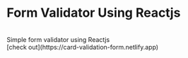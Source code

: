 <h1>Form Validator Using Reactjs </h1>
<br>
Simple form validator using Reactjs
<br>
[check out](https://card-validation-form.netlify.app)
